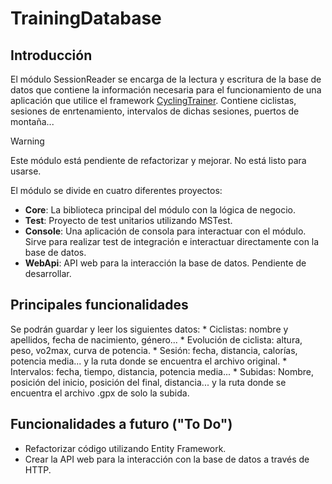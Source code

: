 # TrainingDatabase
## Introducción
El módulo SessionReader se encarga de la lectura y escritura de la base de datos que contiene la información necesaria para el funcionamiento de una aplicación que utilice el framework [CyclingTrainer](../README.md). Contiene ciclistas, sesiones de enrtenamiento, intervalos de dichas sesiones, puertos de montaña... 

> [!WARNING]
> Este módulo está pendiente de refactorizar y mejorar. No está listo para usarse.

El módulo se divide en cuatro diferentes proyectos:
* **Core**: La biblioteca principal del módulo con la lógica de negocio.
* **Test**: Proyecto de test unitarios utilizando MSTest. 
* **Console**: Una aplicación de consola para interactuar con el módulo. Sirve para realizar test de integración e interactuar directamente con la base de datos.
* **WebApi**: API web para la interacción la base de datos. Pendiente de desarrollar.

## Principales funcionalidades
Se podrán guardar y leer los siguientes datos:
    * Ciclistas: nombre y apellidos, fecha de nacimiento, género...
    * Evolución de ciclista: altura, peso, vo2max, curva de potencia.
    * Sesión: fecha, distancia, calorías, potencia media... y la ruta donde se encuentra el archivo original.
    * Intervalos: fecha, tiempo, distancia, potencia media...
    * Subidas: Nombre, posición del inicio, posición del final, distancia... y la ruta donde se encuentra el archivo .gpx de solo la subida.

## Funcionalidades a futuro ("To Do")
* Refactorizar código utilizando Entity Framework.
* Crear la API web para la interacción con la base de datos a través de HTTP.